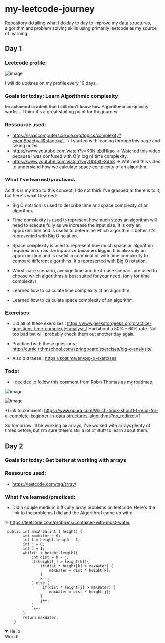 # my-leetcode-journey
Repository detailing what I do day to day to improve my data structures, algorithm and problem solving skills using primarily leetcode as my source of learning.

## Day 1

### Leetcode profile:


![image](https://github.com/BlunderBarry/my-leetcode-journey/assets/115489663/1df9efb8-6fdb-45a4-91bc-091790b79ad9)

I will do updates on my profile every 10 days.

### Goals for today: Learn Algorithmic complexity
Im ashamed to admit that I still don't know how Algorithmic complexity works... I think it's a great starting point for this journey.

### Ressource used:
- https://isaaccomputerscience.org/topics/complexity?examBoard=all&stage=all -> I started with reading through this page and taking notes.
- https://www.youtube.com/watch?v=K3NluEdHkao -> Watched this video because I was confused with O(n log n) time complexity.
- https://www.youtube.com/watch?v=yOb0BL-84h8 -> Watched this video to understand how we calculate space complexity of an algorithm.

### What I've learned/practiced:
As this is my Intro to this concept, I do not think I've grasped all there is to it, but here's what I learned:

- Big O notation is used to describe time and space complexity of an algorithm.

- Time complexity is used to represent how much steps an algorithm will need to execute fully
as we increase the input size. It is only an approximation and is useful to determine which algorithm is better.
It's represented with Big O notation.

- Space complexity is used to represent how much space an algorithm requires to run as the input size becomes bigger.
It is also only an approximation and is useful in combination with time complexity to compare different algorithms.
It's represented with Big O notation.

- Worst-case scenario, average time and best-case scenario are used to choose which algorithms is best suited for your need.
(only for time complexity)

- Learned how to calculate time complexity of an algorithm.

- Learned how to calculate space complexity of an algorithm.

### Exercises:

- Did all of these exercises : https://www.geeksforgeeks.org/practice-questions-time-complexity-analysis/
Had about a 50% - 60% rate. Not too bad but will probably check them out another day again.

- Practiced with these questions : http://curric.rithmschool.com/springboard/exercises/big-o-analysis/

- Also did these : https://kodr.me/en/big-o-exercises

### Todo:

- I decided to follow this comment from Robin Thomas as my roadmap:


![image](https://github.com/BlunderBarry/my-leetcode-journey/assets/115489663/9907b1a0-b28c-4be4-9b98-73e8e9dcd98a)

![image](https://github.com/BlunderBarry/my-leetcode-journey/assets/115489663/4fd64149-6c3e-44a5-864e-38f92ea25c7e)

*Link to comment: https://www.quora.com/Which-book-should-I-read-for-a-complete-beginner-in-data-structures-algorithms?no_redirect=1

So tomorrow I'll be working on arrays, i've worked with arrays plenty of times before, but i'm sure there's still a lot of
stuff to learn about them.


## Day 2

### Goals for today: Get better at working with arrays

### Ressource used:

- https://leetcode.com/tag/array/

 ### What I've learned/practiced:

 - Did a couple medium difficulty array problems on leetcode. Here's the link to the problems I did and the Algorithm I came up with:

1- https://leetcode.com/problems/container-with-most-water
```
 public int maxArea(int[] height) {
        int maxWater = 0; 
        int k = height.length - 1;
        int j = 0;
        int i = 1;
        while(i < height.length){
            int dist = k - j;
            if(height[j] > height[k]){
                if(dist * height[k] > maxWater) {
                    maxWater = dist * height[k];
                }
                k--;
            } else {
                 if(dist * height[j] > maxWater) {
                    maxWater = dist * height[j];
                }
                j++;
            }
            i++;
        }
        return maxWater;
    }

```

<details open>
  <summary>Hello</summary>
  World!
</details>






